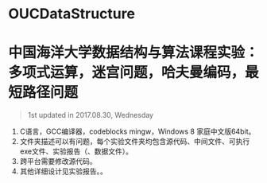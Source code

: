 # OUCDataStructure

# 中国海洋大学数据结构与算法课程实验：多项式运算，迷宫问题，哈夫曼编码，最短路径问题

>1st updated in 2017.08.30, Wednesday

1. C语言，GCC编译器，codeblocks mingw，Windows 8 家庭中文版64bit。
2. 文件夹描述可以有问题，每个实验文件夹均包含源代码、中间文件、可执行exe文件、实验报告（、数据文件）。
3. 跨平台需要修改源代码。
5. 其他详细设计见实验报告。。

